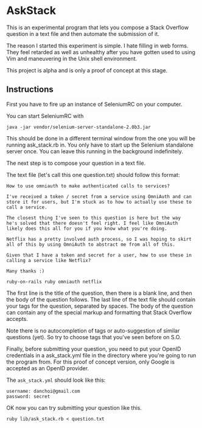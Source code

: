 # AskStack

This is an experimental program that lets you compose a Stack Overflow
question in a text file and then automate the submission of it.

The reason I started this experiment is simple.  I hate filling in web
forms.  They feel retarded as well as unhealthy after you have gotten
used to using Vim and maneuvering in the Unix shell environment.  

This project is alpha and is only a proof of concept at this stage.

## Instructions

First you have to fire up an instance of SeleniumRC on your computer.

You can start SeleniumRC with

    java -jar vendor/selenium-server-standalone-2.0b3.jar 

This should be done in a different terminal window from the one you will
be running ask_stack.rb in.  You only have to start up the Selenium
standalone server once.  You can leave this running in the background
indefinitely. 

The next step is to compose your question in a text file.

The text file (let's call this one question.txt) should follow this
format:

    How to use omniauth to make authenticated calls to services?

    I've received a token / secret from a service using OmniAuth and can
    store it for users, but I'm stuck as to how to actually use these to
    call a service.

    The closest thing I've seen to this question is here but the way
    he's solved that there doesn't feel right. I feel like OmniAuth
    likely does this all for you if you know what you're doing.

    Netflix has a pretty involved auth process, so I was hoping to skirt
    all of this by using OmniAuth to abstract me from all of this.

    Given that I have a token and secret for a user, how to use these in
    calling a service like Netflix?

    Many thanks :)

    ruby-on-rails ruby omniauth netflix 

The first line is the title of the question, then there is a blank line,
and then the body of the question follows. The last line of the text
file should contain your tags for the question, separated by spaces.
The body of the question can contain any of the special markup and
formatting that Stack Overflow accepts.

Note there is no autocompletion of tags or auto-suggestion of similar
questions (yet).  So try to choose tags that you've seen before on S.O.

Finally, before submitting your question, you need to put your OpenID
credentials in a ask_stack.yml file in the directory where you're going
to run the program from. For this proof of concept version, only Google
is accepted as an OpenID provider.

The `ask_stack.yml` should look like this:

    username: danchoi@gmail.com
    password: secret

OK now you can try submitting your question like this.

    ruby lib/ask_stack.rb < question.txt



